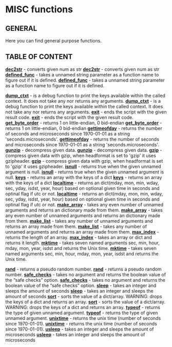 # MISC functions

## GENERAL

Here you can find general purpose functions.

## TABLE OF CONTENT

**[dec2str](dec2str.md)** - converts given num as str
**[dec2str](dec2str.md)** - converts given num as str
**[defined_func](defined_func.md)** - takes a unnamed string parameter as a function name to figure out if it is defined.
**[defined_func](defined_func.md)** - takes a unnamed string parameter as a function name to figure out if it is defined.

**[dump_ctxt](dump_ctxt.md)** - is a debug function to print the keys available within the called context. It does not take any nor returns any arguments.
**[dump_ctxt](dump_ctxt.md)** - is a debug function to print the keys available within the called context. It does not take any nor returns any arguments.
**[exit](exit.md)** - ends the script with the given result code.
**[exit](exit.md)** - ends the script with the given result code.
**[get_byte_order](get_byte_order.md)** - returns 1 on little-endian, 0 bid-endian
**[get_byte_order](get_byte_order.md)** - returns 1 on little-endian, 0 bid-endian
**[gettimeofday](gettimeofday.md)** - returns the number of seconds and microseconds since 1970-01-01 as a string 'seconds.microseconds'.
**[gettimeofday](gettimeofday.md)** - returns the number of seconds and microseconds since 1970-01-01 as a string 'seconds.microseconds'.
**[gunzip](gunzip.md)** - decompress given data.
**[gunzip](gunzip.md)** - decompress given data.
**[gzip](gzip.md)** - compress given data with gzip, when headformat is set to 'gzip' it uses gzipheader.
**[gzip](gzip.md)** - compress given data with gzip, when headformat is set to 'gzip' it uses gzipheader.
**[isnull](isnull.md)** - returns true when the given unnamed argument is null.
**[isnull](isnull.md)** - returns true when the given unnamed argument is null.
**[keys](keys.md)** - returns an array with the keys of a dict
**[keys](keys.md)** - returns an array with the keys of a dict
**[localtime](localtime.md)** - returns an dict(mday, mon, min, wday, sec, yday, isdst, year, hour) based on optional given time in seconds and optinal flag if utc or not.
**[localtime](localtime.md)** - returns an dict(mday, mon, min, wday, sec, yday, isdst, year, hour) based on optional given time in seconds and optinal flag if utc or not.
**[make_array](make_array.md)** - takes any even number of unnamed arguments and returns an dictionary made from them.
**[make_array](make_array.md)** - takes any even number of unnamed arguments and returns an dictionary made from them.
**[make_list](make_list.md)** - takes any number of unnamed arguments and returns an array made from them.
**[make_list](make_list.md)** - takes any number of unnamed arguments and returns an array made from them.
**[max_index](max_index.md)** - returns the length of an array.
**[max_index](max_index.md)** - takes an array or dict and returns it length.
**[mktime](mktime.md)** - takes seven named arguments sec, min, hour, mday, mon, year, isdst and returns the Unix time.
**[mktime](mktime.md)** - takes seven named arguments sec, min, hour, mday, mon, year, isdst and returns the Unix time.

**[rand](rand.md)** - returns a pseudo random number.
**[rand](rand.md)** - returns a pseudo random number.
**[safe_checks](safe_checks.md)** - takes no argument and returns the boolean value of the “safe checks” option.
**[safe_checks](safe_checks.md)** - takes no argument and returns the boolean value of the “safe checks” option.
**[sleep](sleep.md)** - takes an integer and sleeps the amount of seconds
**[sleep](sleep.md)** - takes an integer and sleeps the amount of seconds
**[sort](sort.md)** - sorts the value of a dict/array. WARNING: drops the keys of a dict and returns an array.
**[sort](sort.md)** - sorts the value of a dict/array. WARNING: drops the keys of a dict and returns an array.
**[typeof](typeof.md)** - returns the type of given unnamed argument.
**[typeof](typeof.md)** - returns the type of given unnamed argument.
**[unixtime](unixtime.md)** - returns the unix time (number of seconds since 1970-01-01).
**[unixtime](unixtime.md)** - returns the unix time (number of seconds since 1970-01-01).
**[usleep](usleep.md)** - takes an integer and sleeps the amount of microseconds
**[usleep](usleep.md)** - takes an integer and sleeps the amount of microseconds